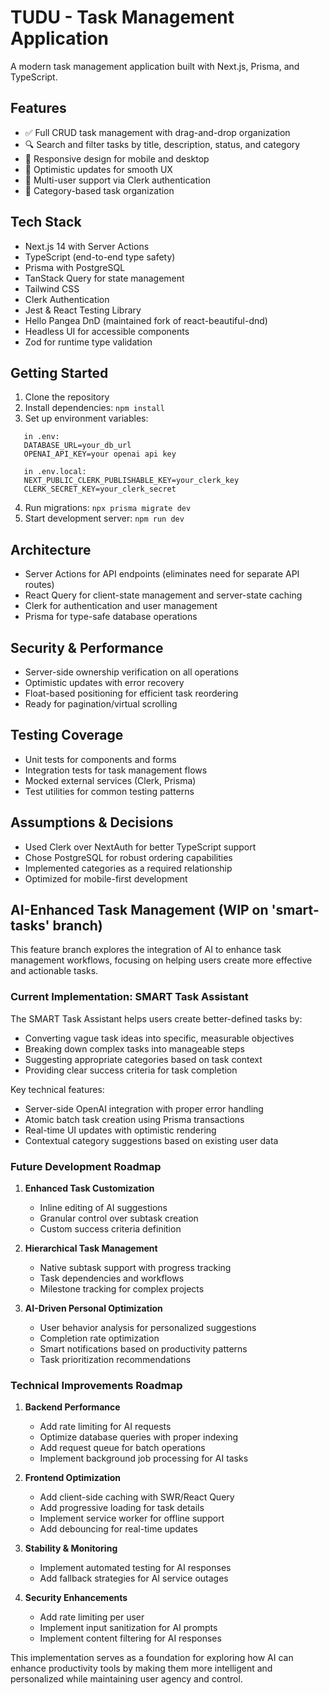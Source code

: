 # TUDU - Task Management Application

A modern task management application built with Next.js, Prisma, and TypeScript.

## Features
- ✅ Full CRUD task management with drag-and-drop organization
- 🔍 Search and filter tasks by title, description, status, and category
- 📱 Responsive design for mobile and desktop
- 🚀 Optimistic updates for smooth UX
- 👥 Multi-user support via Clerk authentication
- 📂 Category-based task organization

## Tech Stack
- Next.js 14 with Server Actions
- TypeScript (end-to-end type safety)
- Prisma with PostgreSQL
- TanStack Query for state management
- Tailwind CSS
- Clerk Authentication
- Jest & React Testing Library
- Hello Pangea DnD (maintained fork of react-beautiful-dnd)
- Headless UI for accessible components
- Zod for runtime type validation

## Getting Started
1. Clone the repository
2. Install dependencies: `npm install`
3. Set up environment variables:   

```
   in .env:
   DATABASE_URL=your_db_url
   OPENAI_API_KEY=your openai api key

   in .env.local:
   NEXT_PUBLIC_CLERK_PUBLISHABLE_KEY=your_clerk_key
   CLERK_SECRET_KEY=your_clerk_secret   
```
4. Run migrations: `npx prisma migrate dev`
5. Start development server: `npm run dev`

## Architecture
- Server Actions for API endpoints (eliminates need for separate API routes)
- React Query for client-state management and server-state caching
- Clerk for authentication and user management
- Prisma for type-safe database operations

## Security & Performance
- Server-side ownership verification on all operations
- Optimistic updates with error recovery
- Float-based positioning for efficient task reordering
- Ready for pagination/virtual scrolling

## Testing Coverage
- Unit tests for components and forms
- Integration tests for task management flows
- Mocked external services (Clerk, Prisma)
- Test utilities for common testing patterns

## Assumptions & Decisions
- Used Clerk over NextAuth for better TypeScript support
- Chose PostgreSQL for robust ordering capabilities
- Implemented categories as a required relationship
- Optimized for mobile-first development

## AI-Enhanced Task Management (WIP on 'smart-tasks' branch)

This feature branch explores the integration of AI to enhance task management workflows, focusing on helping users create more effective and actionable tasks.

### Current Implementation: SMART Task Assistant

The SMART Task Assistant helps users create better-defined tasks by:
- Converting vague task ideas into specific, measurable objectives
- Breaking down complex tasks into manageable steps
- Suggesting appropriate categories based on task context
- Providing clear success criteria for task completion

Key technical features:
- Server-side OpenAI integration with proper error handling
- Atomic batch task creation using Prisma transactions
- Real-time UI updates with optimistic rendering
- Contextual category suggestions based on existing user data

### Future Development Roadmap

1. **Enhanced Task Customization**
   - Inline editing of AI suggestions
   - Granular control over subtask creation
   - Custom success criteria definition

2. **Hierarchical Task Management**
   - Native subtask support with progress tracking
   - Task dependencies and workflows
   - Milestone tracking for complex projects

3. **AI-Driven Personal Optimization**
   - User behavior analysis for personalized suggestions
   - Completion rate optimization
   - Smart notifications based on productivity patterns
   - Task prioritization recommendations

### Technical Improvements Roadmap

1. **Backend Performance**
   - Add rate limiting for AI requests
   - Optimize database queries with proper indexing
   - Add request queue for batch operations
   - Implement background job processing for AI tasks

2. **Frontend Optimization**
   - Add client-side caching with SWR/React Query
   - Add progressive loading for task details
   - Implement service worker for offline support
   - Add debouncing for real-time updates

3. **Stability & Monitoring**
   - Implement automated testing for AI responses
   - Add fallback strategies for AI service outages

4. **Security Enhancements**
   - Add rate limiting per user
   - Implement input sanitization for AI prompts
   - Implement content filtering for AI responses

This implementation serves as a foundation for exploring how AI can enhance productivity tools by making them more intelligent and personalized while maintaining user agency and control.
